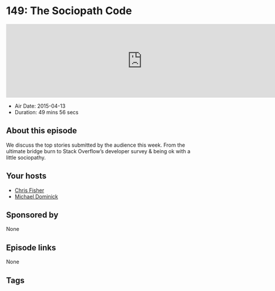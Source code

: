 # 149: The Sociopath Code

<iframe src="https://player.fireside.fm/v2/MLf2ZzhC+brmPsR9S?theme=dark" width="740" height="200" frameborder="0" scrolling="no"></iframe>

* Air Date: 2015-04-13
* Duration: 49 mins 56 secs

## About this episode

We discuss the top stories submitted by the audience this week. From the ultimate bridge burn to Stack Overflow’s developer survey & being ok with a little sociopathy.

## Your hosts
* [Chris Fisher](https://coder.show/hosts/chrislas)
* [Michael Dominick](https://coder.show/hosts/michael)

## Sponsored by

None



## Episode links

None



## Tags

